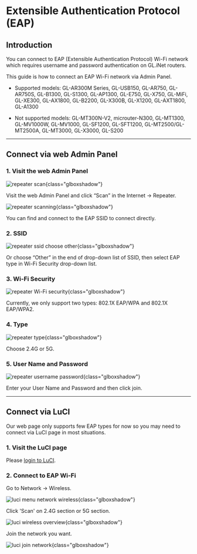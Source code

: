 
# Extensible Authentication Protocol (EAP)

## Introduction

You can connect to EAP (Extensible Authentication Protocol) Wi-Fi network which requires username and password authentication on GL.iNet routers.

This guide is how to connect an EAP Wi-Fi network via Admin Panel. 

* Supported models: GL-AR300M Series, GL-USB150, GL-AR750, GL-AR750S, GL-B1300, GL-S1300, GL-AP1300, GL-E750, GL-X750, GL-MiFi, GL-XE300, GL-AX1800, GL-B2200, GL-X300B, GL-X1200, GL-AXT1800, GL-A1300

* Not supported models: GL-MT300N-V2, microuter-N300, GL-MT1300, GL-MV1000W, GL-MV1000, GL-SF1200, GL-SFT1200, GL-MT2500/GL-MT2500A, GL-MT3000, GL-X3000, GL-S200

---
## Connect via web Admin Panel

### 1. Visit the web Admin Panel

![repeater scan](https://static.gl-inet.com/docs/router/en/3/tutorials/eap/Picture1.png){class="glboxshadow"}

Visit the web Admin Panel and click “Scan” in the Internet -> Repeater.

![repeater scanning](https://static.gl-inet.com/docs/router/en/3/tutorials/eap/Picture2.png){class="glboxshadow"}

You can find and connect to the EAP SSID to connect directly.

### 2. SSID

![repeater ssid choose other](https://static.gl-inet.com/docs/router/en/3/tutorials/eap/Picture3.png){class="glboxshadow"}

Or choose “Other” in the end of drop-down list of SSID, then select EAP type in Wi-Fi Security drop-down list.

### 3. Wi-Fi Security

![repeater Wi-Fi security](https://static.gl-inet.com/docs/router/en/3/tutorials/eap/Picture4.png){class="glboxshadow"}

Currently, we only support two types: 802.1X EAP/WPA and 802.1X EAP/WPA2.

### 4. Type

![repeater type](https://static.gl-inet.com/docs/router/en/3/tutorials/eap/Picture5.png){class="glboxshadow"}

Choose 2.4G or 5G. 

### 5. User Name and Password 

![repeater username password](https://static.gl-inet.com/docs/router/en/3/tutorials/eap/Picture6.png){class="glboxshadow"}

Enter your User Name and Password and then click join.

---

## Connect via LuCI

Our web page only supports few EAP types for now so you may need to connect via LuCI page in most situations.

### 1. Visit the LuCI page

Please [login to LuCI](../tutorials/what_is_luci.md).

### 2. Connect to EAP Wi-Fi

Go to Network -> Wireless.

![luci menu network wireless](https://static.gl-inet.com/docs/router/en/3/tutorials/eap/9.png){class="glboxshadow"}

Click 'Scan' on 2.4G section or 5G section.

![luci wireless overview](https://static.gl-inet.com/docs/router/en/3/tutorials/eap/10.png){class="glboxshadow"}

Join the network you want.

![luci join network](https://static.gl-inet.com/docs/router/en/3/tutorials/eap/11.png){class="glboxshadow"}

